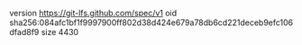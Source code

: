 version https://git-lfs.github.com/spec/v1
oid sha256:084afc1bf1f9997900ff802d38d424e679a78db6cd221deceb9efc106dfad8f9
size 4430
